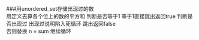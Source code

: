 ###用unordered_set<int>存储出现过的数  
	用定义去算各个位上的数的平方和 判断是否等于1 等于1直接跳出返回true
	判断是否出现过 出现过说明陷入死循环 跳出返回false  
	否则替换 n = sum 继续循环  